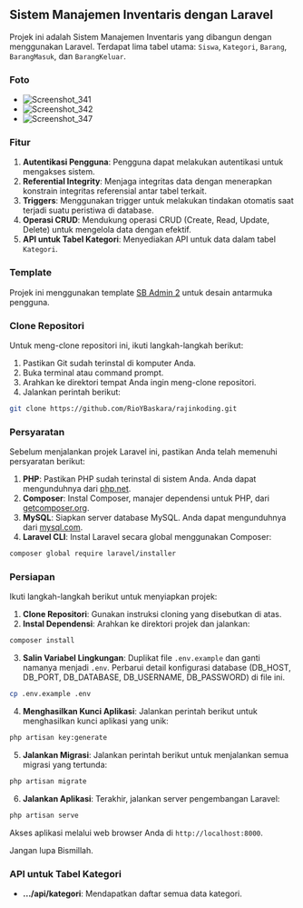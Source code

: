 ## Sistem Manajemen Inventaris dengan Laravel

Projek ini adalah Sistem Manajemen Inventaris yang dibangun dengan menggunakan Laravel. Terdapat lima tabel utama: `Siswa`, `Kategori`, `Barang`, `BarangMasuk`, dan `BarangKeluar`.

### Foto
- ![Screenshot_341](https://github.com/RioYBaskara/rajinkoding/assets/156874101/382c653e-0c4e-4799-b326-7818b53ef585)
- ![Screenshot_342](https://github.com/RioYBaskara/rajinkoding/assets/156874101/6240f9f7-587d-41f7-9afe-93241a2d0b11)
- ![Screenshot_347](https://github.com/RioYBaskara/rajinkoding/assets/156874101/f8a2f73e-b689-474b-846a-104fc368e2a8)

### Fitur

1. **Autentikasi Pengguna**: Pengguna dapat melakukan autentikasi untuk mengakses sistem.
2. **Referential Integrity**: Menjaga integritas data dengan menerapkan konstrain integritas referensial antar tabel terkait.
3. **Triggers**: Menggunakan trigger untuk melakukan tindakan otomatis saat terjadi suatu peristiwa di database.
4. **Operasi CRUD**: Mendukung operasi CRUD (Create, Read, Update, Delete) untuk mengelola data dengan efektif.
5. **API untuk Tabel Kategori**: Menyediakan API untuk data dalam tabel `Kategori`.

### Template

Projek ini menggunakan template [SB Admin 2](https://startbootstrap.com/theme/sb-admin-2) untuk desain antarmuka pengguna.

### Clone Repositori

Untuk meng-clone repositori ini, ikuti langkah-langkah berikut:

1. Pastikan Git sudah terinstal di komputer Anda.
2. Buka terminal atau command prompt.
3. Arahkan ke direktori tempat Anda ingin meng-clone repositori.
4. Jalankan perintah berikut:

```bash
git clone https://github.com/RioYBaskara/rajinkoding.git
```

### Persyaratan

Sebelum menjalankan projek Laravel ini, pastikan Anda telah memenuhi persyaratan berikut:

1. **PHP**: Pastikan PHP sudah terinstal di sistem Anda. Anda dapat mengunduhnya dari [php.net](https://www.php.net/downloads).
2. **Composer**: Instal Composer, manajer dependensi untuk PHP, dari [getcomposer.org](https://getcomposer.org/download/).
3. **MySQL**: Siapkan server database MySQL. Anda dapat mengunduhnya dari [mysql.com](https://dev.mysql.com/downloads/).
4. **Laravel CLI**: Instal Laravel secara global menggunakan Composer:

```bash
composer global require laravel/installer
```

### Persiapan

Ikuti langkah-langkah berikut untuk menyiapkan projek:

1. **Clone Repositori**: Gunakan instruksi cloning yang disebutkan di atas.
2. **Instal Dependensi**: Arahkan ke direktori projek dan jalankan:

```bash
composer install
```

3. **Salin Variabel Lingkungan**: Duplikat file `.env.example` dan ganti namanya menjadi `.env`. Perbarui detail konfigurasi database (DB_HOST, DB_PORT, DB_DATABASE, DB_USERNAME, DB_PASSWORD) di file ini.

```bash
cp .env.example .env
```

4. **Menghasilkan Kunci Aplikasi**: Jalankan perintah berikut untuk menghasilkan kunci aplikasi yang unik:

```bash
php artisan key:generate
```

5. **Jalankan Migrasi**: Jalankan perintah berikut untuk menjalankan semua migrasi yang tertunda:

```bash
php artisan migrate
```

6. **Jalankan Aplikasi**: Terakhir, jalankan server pengembangan Laravel:

```bash
php artisan serve
```

Akses aplikasi melalui web browser Anda di `http://localhost:8000`.

Jangan lupa Bismillah.

### API untuk Tabel Kategori

- **.../api/kategori**: Mendapatkan daftar semua data kategori.

